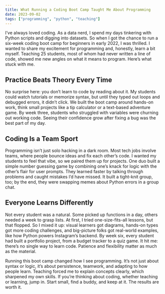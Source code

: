 ```yaml
---
title: What Running a Coding Boot Camp Taught Me About Programming
date: 2023-09-02
tags: ["programming", "python", "teaching"]
---
```



I’ve always loved coding. As a data nerd, I spend my days tinkering with Python scripts and digging into datasets. So when I got the chance to run a six-week coding boot camp for beginners in early 2022, I was thrilled. I wanted to share my excitement for programming and, honestly, learn a bit myself. Teaching 25 students, most of whom had never written a line of code, showed me new angles on what it means to program. Here’s what stuck with me.

## Practice Beats Theory Every Time

No surprise here: you don’t learn to code by reading about it. My students could watch tutorials or memorize syntax, but until they typed out loops and debugged errors, it didn’t click. We built the boot camp around hands-on work, think small projects like a tip calculator or a text-based adventure game. By week three, students who struggled with variables were churning out working code. Seeing their confidence grow after fixing a bug was the best part of my day.

## Coding Is a Team Sport

Programming isn’t just solo hacking in a dark room. Most tech jobs involve teams, where people bounce ideas and fix each other’s code. I wanted my students to feel that vibe, so we paired them up for projects. One duo built a simple number guessing game by combining one’s knack for logic with the other’s flair for user prompts. They learned faster by talking through problems and caught mistakes I’d have missed. It built a tight-knit group, too; by the end, they were swapping memes about Python errors in a group chat.

## Everyone Learns Differently

Not every student was a natural. Some picked up functions in a day, others needed a week to grasp lists. At first, I tried one-size-fits-all lessons, but that flopped. So I mixed it up: visual learners got diagrams, hands-on types got more coding challenges, and big-picture folks got real-world examples, like how Python powers Instagram’s backend. By week six, every student had built a portfolio project, from a budget tracker to a quiz game. It hit me: there’s no single way to learn code. Patience and flexibility matter as much as the material.

Running this boot camp changed how I see programming. It’s not just about syntax or logic, it’s about persistence, teamwork, and adapting to how people learn. Teaching forced me to explain concepts clearly, which sharpened my own skills. If you’re thinking about coding, whether teaching or learning, jump in. Start small, find a buddy, and keep at it. The results are worth it.